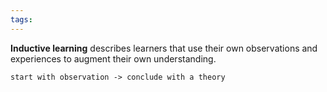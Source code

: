 ```yaml
---
tags:
---
```

**Inductive learning** describes learners that use their own observations and experiences to augment their own understanding.
```
start with observation -> conclude with a theory
```